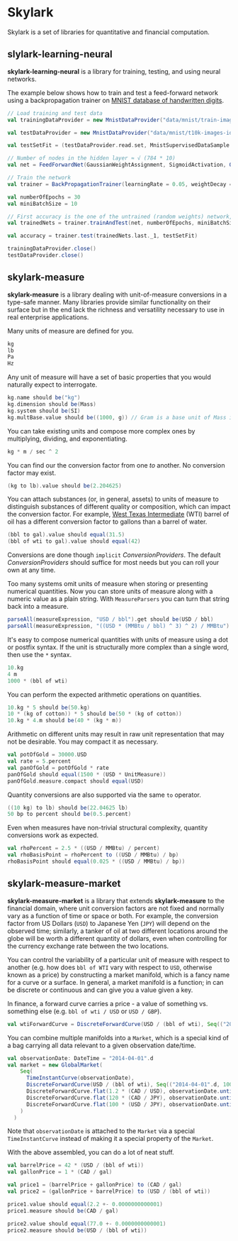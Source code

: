 # Skylark

Skylark is a set of libraries for quantitative and financial computation.

## slylark-learning-neural

**skylark-learning-neural** is a library for training, testing, and using neural networks.

The example below shows how to train and test a feed-forward network using a backpropagation trainer on [MNIST database of handwritten digits](http://yann.lecun.com/exdb/mnist).

```scala
// Load training and test data
val trainingDataProvider = new MnistDataProvider("data/mnist/train-images-idx3-ubyte", "data/mnist/train-labels-idx1-ubyte")

val testDataProvider = new MnistDataProvider("data/mnist/t10k-images-idx3-ubyte", "data/mnist/t10k-labels-idx1-ubyte")

val testSetFit = (testDataProvider.read.set, MnistSupervisedDataSample.fit _)

// Number of nodes in the hidden layer ≈ √ (784 * 10)
val net = FeedForwardNet(GaussianWeightAssignment, SigmoidActivation, QuadraticCost(SigmoidActivation), 784, 88, 10)

// Train the network
val trainer = BackPropagationTrainer(learningRate = 0.05, weightDecay = 0.5)

val numberOfEpochs = 30
val miniBatchSize = 10

// First accuracy is the one of the untrained (random weights) network, second should be ≈ 90%; subsequent accuracies will improve
val trainedNets = trainer.trainAndTest(net, numberOfEpochs, miniBatchSize, trainingDataProvider.read.set, testSetFit)

val accuracy = trainer.test(trainedNets.last._1, testSetFit)

trainingDataProvider.close()
testDataProvider.close()
```

## skylark-measure

**skylark-measure** is a library dealing with unit-of-measure conversions in a type-safe manner. Many libraries provide similar functionality on 
their surface but in the end lack the richness and versatility necessary to use in real enterprise applications.

Many units of measure are defined for you.

```scala
kg
lb
Pa
Hz
```

Any unit of measure will have a set of basic properties that you would naturally expect to interrogate.

```scala
kg.name should be("kg")
kg.dimension should be(Mass)
kg.system should be(SI)
kg.multBase.value should be((1000, g)) // Gram is a base unit of Mass in the SI system
```

You can take existing units and compose more complex ones by multiplying, dividing, and exponentiating.

```scala
kg * m / sec ^ 2
```

You can find our the conversion factor from one *to* another.  No conversion factor may exist.

```scala
(kg to lb).value should be(2.204625)
```

You can attach substances (or, in general, assets) to units of measure to distinguish substances of different quality or composition, 
which can impact the conversion factor. For example, [West Texas Intermediate](http://en.wikipedia.org/wiki/West_Texas_Intermediate) (WTI) barrel of 
oil has a different conversion factor to gallons than a barrel of water.

```scala
(bbl to gal).value should equal(31.5)
(bbl of wti to gal).value should equal(42)
```
Conversions are done though `implicit` *ConversionProviders*. The default *ConversionProviders* should suffice for most needs but you can roll your own at any time.

Too many systems omit units of measure when storing or presenting numerical quantities. Now you can store units of measure along with a numeric value as a plain string.
With `MeasureParsers` you can turn that string back into a measure.
 
```scala
parseAll(measureExpression, "USD / bbl").get should be(USD / bbl)
parseAll(measureExpression, "((USD * (MMBtu / bbl) ^ 3) ^ 2) / MMBtu").get should be(((USD * ((MMBtu / bbl) ^ 3)) ^ 2) / MMBtu)
```

It's easy to compose numerical quantities with units of measure using a dot or postfix syntax. If the unit is structurally more complex than a single word, then
use the `*` syntax.

```scala
10.kg
4 m
1000 * (bbl of wti)
```

You can perform the expected arithmetic operations on quantities.

```scala
10.kg * 5 should be(50.kg)
10 * (kg of cotton)) * 5 should be(50 * (kg of cotton))
10.kg * 4.m should be(40 * (kg * m))
```

Arithmetic on different units may result in raw unit representation that may not be desirable. You may compact it as necessary.

```scala
val potOfGold = 30000.USD
val rate = 5.percent
val panOfGold = potOfGold * rate
panOfGold should equal(1500 * (USD * UnitMeasure))
panOfGold.measure.compact should equal(USD)
```

Quantity conversions are also supported via the same `to` operator.

```scala
((10 kg) to lb) should be(22.04625 lb)
50 bp to percent should be(0.5.percent)
```

Even when measures have non-trivial structural complexity, quantity conversions work as expected.

```scala
val rhoPercent = 2.5 * ((USD / MMBtu) / percent)
val rhoBasisPoint = rhoPercent to ((USD / MMBtu) / bp)
rhoBasisPoint should equal(0.025 * ((USD / MMBtu) / bp))
```

## skylark-measure-market

**skylark-measure-market** is a library that extends **skylark-measure** to the financial domain, where unit conversion factors are not fixed 
and normally vary as a function of time or space or both. For example, the conversion factor from US Dollars (`USD`) to Japanese Yen (`JPY`) will
depend on the observed time; similarly, a tanker of oil at two different locations around the globe will be worth a 
different quantity of dollars, even when controlling for the currency exchange rate between the two locations.

You can control the variability of a particular unit of measure with respect to another (e.g. how does `bbl of WTI` vary with respect to `USD`, otherwise known as a price)
by constructing a market manifold, which is a fancy name for a curve or a surface. In general, a market manifold is a function; in can be discrete or continuous and can
give you a value given a key.

In finance, a forward curve carries a price - a value of something vs. something else (e.g. `bbl of wti / USD` or `USD / GBP`).

```scala
val wtiForwardCurve = DiscreteForwardCurve(USD / (bbl of wti), Seq(("2014-04-01".d, 100.0), ("2017-01-01".d, 150.0)))
```

You can combine multiple manifolds into a `Market`, which is a special kind of a bag carrying all data relevant to a given observation date/time.

```scala
val observationDate: DateTime = "2014-04-01".d
val market = new GlobalMarket(
    Seq(
      TimeInstantCurve(observationDate),
      DiscreteForwardCurve(USD / (bbl of wti), Seq(("2014-04-01".d, 100.0), ("2017-01-01".d, 150.0))),
      DiscreteForwardCurve.flat(1.2 * (CAD / USD), observationDate.until("2018-01-01".d).by(Days.ONE)),
      DiscreteForwardCurve.flat(120 * (CAD / JPY), observationDate.until("2018-01-01".d).by(Days.ONE)),
      DiscreteForwardCurve.flat(100 * (USD / JPY), observationDate.until("2018-01-01".d).by(Days.ONE))
    )
  )
```

Note that `observationDate` is attached to the `Market` via a special `TimeInstantCurve` instead of making it a special property of the `Market`.

With the above assembled, you can do a lot of neat stuff.

```scala
val barrelPrice = 42 * (USD / (bbl of wti))
val gallonPrice = 1 * (CAD / gal)

val price1 = (barrelPrice + gallonPrice) to (CAD / gal)
val price2 = (gallonPrice + barrelPrice) to (USD / (bbl of wti))

price1.value should equal(2.2 +- 0.0000000000001)
price1.measure should be(CAD / gal)

price2.value should equal(77.0 +- 0.0000000000001)
price2.measure should be(USD / (bbl of wti))
```